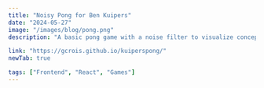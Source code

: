 ```yaml
---
title: "Noisy Pong for Ben Kuipers"
date: "2024-05-27"
image: "/images/blog/pong.png"
description: "A basic pong game with a noise filter to visualize concepts relating to continuity of identity for a talk by Ben Kuipers."

link: "https://gcrois.github.io/kuiperspong/"
newTab: true

tags: ["Frontend", "React", "Games"]
---
```

